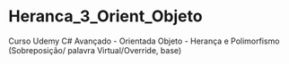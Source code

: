 # Heranca_3_Orient_Objeto
Curso Udemy C# Avançado - Orientada Objeto - Herança e Polimorfismo (Sobreposição/ palavra Virtual/Override, base)
